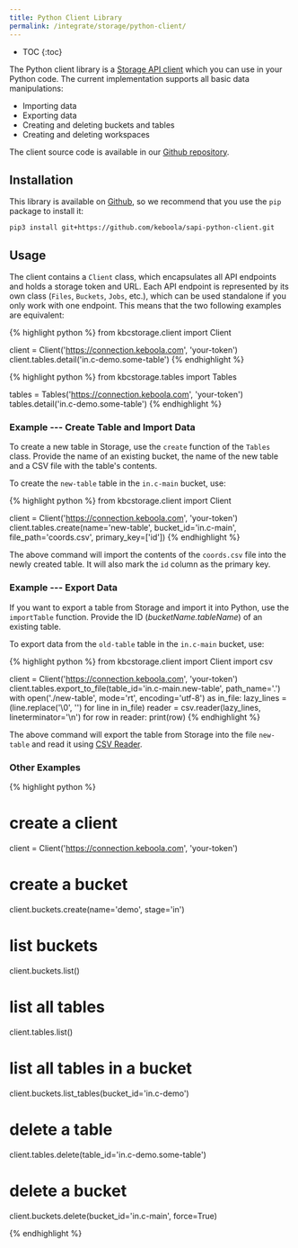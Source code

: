 ```yaml
---
title: Python Client Library
permalink: /integrate/storage/python-client/
---
```


* TOC
{:toc}

The Python client library is a [Storage API client](https://keboola.docs.apiary.io/#) which you can use in your Python code.
The current implementation supports all basic data manipulations:

- Importing data
- Exporting data
- Creating and deleting buckets and tables
- Creating and deleting workspaces

The client source code is available in our [Github repository](https://github.com/keboola/sapi-python-client/).

## Installation
This library is available on [Github](https://github.com/keboola/sapi-python-client), so we
recommend that you use the `pip` package to install it:

    pip3 install git+https://github.com/keboola/sapi-python-client.git

## Usage
The client contains a `Client` class, which encapsulates all API endpoints and holds a storage token and URL. Each API endpoint is
represented by its own class (`Files`, `Buckets`, `Jobs`, etc.), which can be used standalone if you only work with one endpoint.
This means that the two following examples are equivalent:

{% highlight python %}
from kbcstorage.client import Client

client = Client('https://connection.keboola.com', 'your-token')
client.tables.detail('in.c-demo.some-table')
{% endhighlight %}

{% highlight python %}
from kbcstorage.tables import Tables

tables = Tables('https://connection.keboola.com', 'your-token')
tables.detail('in.c-demo.some-table')
{% endhighlight %}

### Example --- Create Table and Import Data
To create a new table in Storage, use the `create` function of the `Tables` class. Provide the name of an existing bucket,
the name of the new table and a CSV file with the table's contents.

To create the `new-table` table in the `in.c-main` bucket, use:

{% highlight python %}
from kbcstorage.client import Client

client = Client('https://connection.keboola.com', 'your-token')
client.tables.create(name='new-table',
                     bucket_id='in.c-main',
                     file_path='coords.csv',
                     primary_key=['id'])
{% endhighlight %}

The above command will import the contents of the `coords.csv` file into the newly created table. It will
also mark the `id` column as the primary key.

### Example --- Export Data
If you want to export a table from Storage and import it into Python, use the `importTable` function. Provide
the ID (*bucketName.tableName*) of an existing table.

To export data from the `old-table` table in the `in.c-main` bucket, use:

{% highlight python %}
from kbcstorage.client import Client
import csv

client = Client('https://connection.keboola.com', 'your-token')
client.tables.export_to_file(table_id='in.c-main.new-table', path_name='.')
with open('./new-table', mode='rt', encoding='utf-8') as in_file:
    lazy_lines = (line.replace('\0', '') for line in in_file)
    reader = csv.reader(lazy_lines, lineterminator='\n')
    for row in reader:
        print(row)
{% endhighlight %}

The above command will export the table from Storage into the file `new-table` and read it using
[CSV Reader](https://docs.python.org/3.6/library/csv.html#reader-objects).

### Other Examples

{% highlight python %}
# create a client
client = Client('https://connection.keboola.com', 'your-token')

# create a bucket
client.buckets.create(name='demo', stage='in')

# list buckets
client.buckets.list()

# list all tables
client.tables.list()

# list all tables in a bucket
client.buckets.list_tables(bucket_id='in.c-demo')

# delete a table
client.tables.delete(table_id='in.c-demo.some-table')

# delete a bucket
client.buckets.delete(bucket_id='in.c-main', force=True)

{% endhighlight %}

